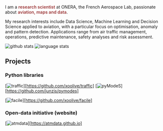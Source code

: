 I am a <span style="color: #9a3334; font-weight: 600">research scientist</span> at ONERA, the French Aerospace Lab, passionate about <span style="color: #9a3334; font-weight: 600">aviation, maps and data</span>.

My research interests include Data Science, Machine Learning and Decision Science applied to aviation, with a particular focus on optimisation, anomaly and pattern detection. Applications range from air traffic management, operations, predictive maintenance, safety analyses and risk assessment.

![github stats](https://github-readme-stats.vercel.app/api?username=xoolive&show_icons=true&count_private=true)
![language stats](https://github-readme-stats.vercel.app/api/top-langs/?username=xoolive&layout=compact&exclude_repo=xoolive.github.io&hide=Jupyter%20Notebook,Vim%20script&langs_count=8)

## Projects

### Python libraries

[![traffic](https://github-readme-stats.vercel.app/api/pin/?username=xoolive&repo=traffic&show_owner=true)][https://github.com/xoolive/traffic]
[![pyModeS](https://github-readme-stats.vercel.app/api/pin/?username=junzis&repo=pymodes&show_owner=true)][https://github.com/junzis/pymodes]

[![facile](https://github-readme-stats.vercel.app/api/pin/?username=xoolive&repo=facile&show_owner=true)][https://github.com/xoolive/facile]

### Open-data initiative (website)

[![atmdata](https://github-readme-stats.vercel.app/api/pin/?username=atmdata&repo=atmdata.github.io&show_owner=true)][https://atmdata.github.io]
